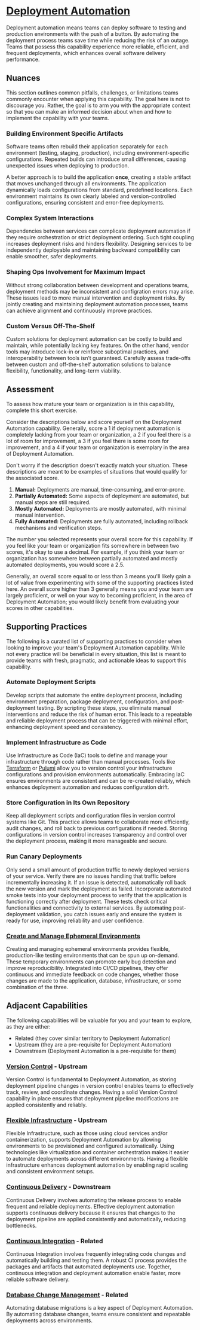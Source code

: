# [Deployment Automation](https://dora.dev/capabilities/deployment-automation/)

Deployment automation means teams can deploy software to testing and production environments with the push of a button. By automating the deployment process teams save time while reducing the risk of an outage. Teams that possess this capability experience more reliable, efficient, and frequent deployments, which enhances overall software delivery performance.

## Nuances

This section outlines common pitfalls, challenges, or limitations teams commonly encounter when applying this capability. The goal here is not to discourage you. Rather, the goal is to arm you with the appropriate context so that you can make an informed decision about when and how to implement the capability with your teams.

### Building Environment Specific Artifacts

Software teams often rebuild their application separately for each environment (testing, staging, production), including environment-specific configurations. Repeated builds can introduce small differences, causing unexpected issues when deploying to production.

A better approach is to build the application **once**, creating a stable artifact that moves unchanged through all environments. The application dynamically loads configurations from standard, predefined locations. Each environment maintains its own clearly labeled and version-controlled configurations, ensuring consistent and error-free deployments.

### Complex System Interactions

Dependencies between services can complicate deployment automation if they require orchestration or strict deployment ordering. Such tight coupling increases deployment risks and hinders flexibility. Designing services to be independently deployable and maintaining backward compatibility can enable smoother, safer deployments.

### Shaping Ops Involvement for Maximum Impact

Without strong collaboration between development and operations teams, deployment methods may be inconsistent and configration errors may arise. These issues lead to more manual intervention and deployment risks. By jointly creating and maintaining deployment automation processes, teams can achieve alignment and continuously improve practices.

### Custom Versus Off-The-Shelf

Custom solutions for deployment automation can be costly to build and maintain, while potentially lacking key features. On the other hand, vendor tools may introduce lock-in or reinforce suboptimal practices, and interoperability between tools isn’t guaranteed. Carefully assess trade-offs between custom and off-the-shelf automation solutions to balance flexibility, functionality, and long-term viability.

## Assessment

To assess how mature your team or organization is in this capability, complete this short exercise.

Consider the descriptions below and score yourself on the Deployment Automation capability. Generally, score a 1 if deployment automation is completely lacking from your team or organization, a 2 if you feel there is a lot of room for improvement, a 3 if you feel there is some room for improvement, and a 4 if your team or organization is exemplary in the area of Deployment Automation.

Don't worry if the description doesn't exactly match your situation. These descriptions are meant to be examples of situations that would qualify for the associated score.

1. **Manual:** Deployments are manual, time-consuming, and error-prone.
2. **Partially Automated:** Some aspects of deployment are automated, but manual steps are still required.
3. **Mostly Automated:** Deployments are mostly automated, with minimal manual intervention.
4. **Fully Automated:** Deployments are fully automated, including rollback mechanisms and verification steps.

The number you selected represents your overall score for this capability. If you feel like your team or organization fits somewhere in between two scores, it's okay to use a decimal. For example, if you think your team or organization has somewhere between partially automated and mostly automated deployments, you would score a 2.5.

Generally, an overall score equal to or less than 3 means you'll likely gain a lot of value from experimenting with some of the supporting practices listed here. An overall score higher than 3 generally means you and your team are largely proficient, or well on your way to becoming proficient, in the area of Deployment Automation; you would likely benefit from evaluating your scores in other capabilities.

## Supporting Practices

The following is a curated list of supporting practices to consider when looking to improve your team's Deployment Automation capability. While not every practice will be beneficial in every situation, this list is meant to provide teams with fresh, pragmatic, and actionable ideas to support this capability.

### Automate Deployment Scripts

Develop scripts that automate the entire deployment process, including environment preparation, package deployment, configuration, and post-deployment testing. By scripting these steps, you eliminate manual interventions and reduce the risk of human error. This leads to a repeatable and reliable deployment process that can be triggered with minimal effort, enhancing deployment speed and consistency.

### Implement Infrastructure as Code

Use Infrastructure as Code (IaC) tools to define and manage your infrastructure through code rather than manual processes. Tools like [Terraform](https://github.com/hashicorp/terraform) or [Pulumi](https://github.com/pulumi/) allow you to version control your infrastructure configurations and provision environments automatically. Embracing IaC ensures environments are consistent and can be re-created reliably, which enhances deployment automation and reduces configuration drift.

### Store Configuration in Its Own Repository

Keep all deployment scripts and configuration files in version control systems like Git. This practice allows teams to collaborate more efficiently, audit changes, and roll back to previous configurations if needed. Storing configurations in version control increases transparency and control over the deployment process, making it more manageable and secure.

### Run Canary Deployments

Only send a small amount of production traffic to newly deployed versions of your service. Verify there are no issues handling that traffic before incrementally increasing it. If an issue is detected, automatically roll back the new version and mark the deployment as failed. Incorporate automated smoke tests into your deployment process to verify that the application is functioning correctly after deployment. These tests check critical functionalities and connectivity to external services. By automating post-deployment validation, you catch issues early and ensure the system is ready for use, improving reliability and user confidence.

### [Create and Manage Ephemeral Environments](/practices/create-and-manage-ephemeral-environments.md)

Creating and managing ephemeral environments provides flexible, production-like testing environments that can be spun up on-demand. These temporary environments can promote early bug detection and improve reproducibility. Integrated into CI/CD pipelines, they offer continuous and immediate feedback on code changes, whether those changes are made to the application, database, infrastructure, or some combination of the three.

## Adjacent Capabilities

The following capabilities will be valuable for you and your team to explore, as they are either:

- Related (they cover similar territory to Deployment Automation)
- Upstream (they are a pre-requisite for Deployment Automation)
- Downstream (Deployment Automation is a pre-requisite for them)

### [Version Control](/capabilities/version-control.md) - Upstream

Version Control is fundamental to Deployment Automation, as storing deployment pipeline changes in version control enables teams to effectively track, review, and coordinate changes. Having a solid Version Control capability in place ensures that deployment pipeline modifications are applied consistently and reliably.

### [Flexible Infrastructure](/capabilities/flexible-infrastructure.md) - Upstream

Flexible Infrastructure, such as those using cloud services and/or containerization, supports Deployment Automation by allowing environments to be provisioned and configured automatically. Using technologies like virtualization and container orchestration makes it easier to automate deployments across different environments. Having a flexible infrastructure enhances deployment automation by enabling rapid scaling and consistent environment setups.

### [Continuous Delivery](/capabilities/continuous-delivery.md) - Downstream

Continuous Delivery involves automating the release process to enable frequent and reliable deployments. Effective deployment automation supports continuous delivery because it ensures that changes to the deployment pipeline are applied consistently and automatically, reducing bottlenecks.

### [Continuous Integration](/capabilities/continuous-integration.md) - Related

Continuous Integration involves frequently integrating code changes and automatically building and testing them. A robust CI process provides the packages and artifacts that automated deployments use. Together, continuous integration and deployment automation enable faster, more reliable software delivery.

### [Database Change Management](/capabilities/database-change-management.md) - Related

Automating database migrations is a key aspect of Deployment Automation. By automating database changes, teams ensure consistent and repeatable deployments across environments.
